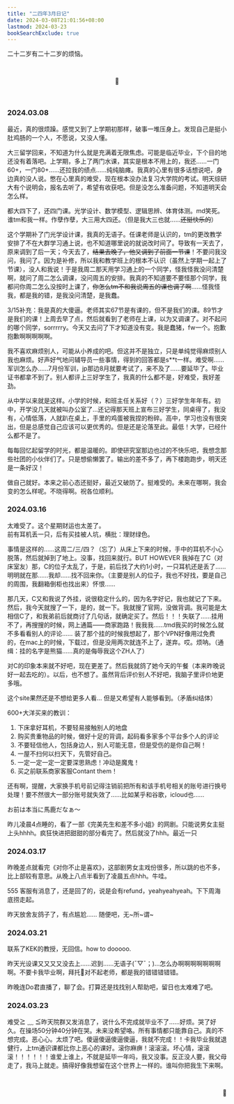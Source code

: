 ```yaml
---
title: "二四年3月日记"
date: 2024-03-08T21:01:56+08:00
lastmod: 2024-03-23
bookSearchExclude: true
---
```


二十二岁有二十二岁的烦恼。

<!--more-->

<br><p style="text-align: center;">🌰</p><br>

### 2024.03.08

最近，真的很烦躁。感觉又到了上学期初那样，破事一堆压身上。发现自己是挺小肚鸡肠的一个人，不愿说，又没人懂。

大三留学回来，不知道为什么就是充满着无限焦虑。可能是临近毕业，下个目的地还没有着落吧。上学期，多上了两门水课，其实是根本不用上的，我还……一门60+，一门80+……还拉我的绩点……纯纯脑瘫。我真的心里有很多话想说吧，身边真的没人说。憋在心里真的难受，现在根本没办法复习大学院的考试。明天综研大有个说明会，报名去听了，希望有收获吧。但是没怎么准备问题，不知道明天会怎么样。

都大四下了，还四门课。光学设计、数学模型、逻辑思辨、体育体测。md笑死。谁tm和我一样。作孽作孽，大三用大四还。（但是我大三也就……~~还挺快乐的~~）

这个学期补了门光学设计课，我真的无语子。任课老师是认识的，tm的更改教学安排了不在大群学习通上说，也不知道哪里说的就说改时间了。导致有一天去了，原来调到了后一天；今天去了，~~结果去晚了，他又调到了前面一节课~~！不要问我没问，我问了。因为是补修，所以我和教学班上的根本不认识（虽然上学期一起上了节课），没人和我说！于是我周二那天用学习通上的一个同学，怪我怪我没问清楚啊，就问了周二怎么调课，没问周五的安排。我真的不知道要不要怪那个同学，我都问你周二怎么没按时上课了，~~你怎么tm不和我说周五的课也调了啊~~……怪我怪我，都是我的错，是我没问清楚，是我蠢。

3/15补充：我是真的大傻逼。老师其实67节是有课的，但不是我们的课。89节才是我们的课！上周去早了点，然后就看到了老师在上课，以为又调课了。对不起问的哪个同学，sorrrrry。今天又去问了下才知道没有变。我是蠢猪，fw一个。抱歉抱歉啊啊啊啊啊。

我不喜欢麻烦别人，可能从小养成的吧。但这并不是独立，只是单纯觉得麻烦别人我也麻烦。好声好气地问辅导员一些事情，得到的回答都是s**t一样。难受啊……军训怎么办……7月份军训，jp那边8月就要考试了，来不及了……要延毕了。毕业证书都拿不到了。别人都评上三好学生了，我真的什么都不是，好难受，我好差劲。

从中学以来就是这样。小学的时候，和班主任关系好（？）三好学生年年有。初中，开学没几天就被叫办公室了...还记得那天班上宣布三好学生，同桌得了，我没有，心情低落，人就趴在桌上，手里的鸡蛋被我捏的粉碎。高中，学习也没有很突出，但是总感觉自己应该可以更优秀的。但是还是沦落至此。最低！大学，已经什么都不是了。

每每回忆起留学的时光，都是温暖的。即使研究室那边也过的不快乐吧，我想念那些社团的小伙伴们了。只是想偷懒罢了。输出的差不多了，再下楼跑跑步，明天还是一条好汉！

做自己就好。本来之前心态还挺好，最近又破防了。挺难受的。未来在哪啊，我会变的怎么样呢。不晓得啊。祝各位顺利。


### 2024.03.16

太难受了。这个星期财运也太差了。<br>
前有耳机丢一只，后有买挂被人坑，横批：理财绿色。

事情是这样的……这周二/三/四？（忘了）从床上下来的时候，手中的耳机不小心脱落，然后就掉到了地上。没事，找回来就行。BUT HOWEVER 我掉在了C（对床室友）那，C的位子太乱了，于是，前后找了大约1小时，一只耳机还是丢了……明明就在那……我却……找不回来你。（主要是别人的位子，我也不好找，要是自己的周围，我翻箱倒柜也找出来）怀恨……

那几天，C又和我说了外挂，说很稳定什么的，因为名字好记，我也就记了下来。然后，我今天就搜了一下，是的，就一下。我就搜了官网，没做背调。我可能是太相信C了，和我弟前后就商讨了几句话，就确定买了。然后！！！失联了……挂用不了，再搜搜的时候，网上通篇——商家跑路！我我我……tmd我买的时候怎么就不多看看别人的评论…… 装了那个挂的时候我想起了，那个VPN好像用过免费的，在mac上的时候，下载过，但是没用两次就连不上了，遂弃。哎。烦呐。（通缉：挂的名字是熊猫……真的是侮辱我这个ZH人了）

对C的印象本来就不好吧，现在更差了。然后我就鸽了她今天的午餐（本来昨晚说好一起去吃的）。以后，也不想了。虽然背后评价别人不好吧，我脑子里评价地更多哦。

这个site果然还是不想给更多人看… 但是又希望有人能够看到。（矛盾纠结体）

600+大洋买来的教训：
1. 下床拿好耳机，不要轻易接触别人的地盘
2. 购买贵重物品的时候，做好十足的背调，起码看多家多个平台多个人的评论
3. 不要轻信他人，包括身边人，别人可能无意，但是受伤的是你自己啊！
4. 一屋不扫何以扫天下，先管好自己。
5. 一定一定一定一定要深思熟虑！冲动是魔鬼！
6. 买之前联系商家客服Contant them！

还有啊，提醒，大家换手机号前记得注销前把所有和该手机号相关的账号进行换号处理！要不然很大一部分账号就失效了……比如某乎和谷歌，icloud也……

お前は本当に馬鹿だなぁ～

昨儿凌晨4点睡的，看了一部《完美先生和差不多小姐》的网剧。只能说男女主挺上头hhhh。疯狂快进把甜甜的部分看完了。然后就没了hhh。最近一只

### 2024.03.17

昨晚差点就看完《对你不止是喜欢》，这部剧男女主戏份很多，所以跳的也不多，比上部较有意思。从晚上八点半看到了凌晨五点hhh。牛哇。

555 客服有消息了，还是回了的，说是会有refund，yeahyeahyeah。下下周海底捞走起。

昨天放舍友鸽子了，有点尴尬…… 随便吧，无~所~谓~

### 2024.03.21

联系了KEK的教授，无回信。how to dooooo.

昨天光设课又又又又没去上……迟到……无语子(ˉ▽ˉ；)...怎么办啊啊啊啊啊啊啊啊。不要卡我毕业啊，拜托🙏对不起老师，都是我的错错错错错。

昨晚连Do君直播了，聊了会。打算还是找找别人帮助吧，留日也太难难了吧。

### 2024.03.23

难受≧ ﹏ ≦昨天院群又发消息了，说什么不完成就毕业不了……好烦。哭了好久。在操场50分钟40分钟在哭。未来没希望咯。所有事情都只能靠自己。真的不想完成。恶心心。太烦了吧。傻逼傻逼傻逼傻逼，我就不完成！！卡我毕业我就退健行，上tm通识课都比你上恶心的课好。滚你麻痹！滚滚滚。坏心情，滚滚滚！！！！！！谁爱上谁上，不就是延毕一年吗，我又没事。反正没人要，我父母走了，我马上就走。搞得好像我想留在这个世界上一样的。谁叫你把我生下来啊。


<br><p style="text-align: right;">🌰</p>